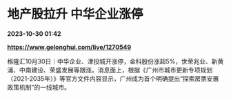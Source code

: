 # 地产股拉升 中华企业涨停

**2023-10-30 01:42**

**https://www.gelonghui.com/live/1270549**

格隆汇10月30日｜中华企业、津投城开涨停，金科股份涨超5%，世荣兆业、新黄浦、中南建设、荣盛发展等跟涨。消息面上，根据《广州市城市更新专项规划（2021-2035年）》等官方文件内容显示，广州成为首个明确提出“探索房票安置政策机制”的一线城市。